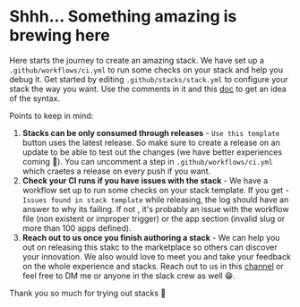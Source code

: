 # Shhh... Something amazing is brewing here
Here starts the journey to create an amazing stack. We have set up a `.github/workflows/ci.yml` to run some checks on your stack and help you debug it. Get started by editing `.github/stacks/stack.yml` to configure your stack the way you want. Use the comments in it and this [doc](https://github.com/github/github-stacks/blob/main/adrs/stack-schema.md) to get an idea of the syntax.

Points to keep in mind:
1. **Stacks can be only consumed through releases** - `Use this template` button uses the latest release. So make sure to create a release on an update to be able to test out the changes (we have better experiences coming 🙏). You can uncomment a step in `.github/workflows/ci.yml` which craetes a release on every push if you want.
2. **Check your CI runs if you have issues with the stack** - We have a workflow set up to run some checks on your stack template. If you get - `Issues found in stack template` while releasing, the log should have an answer to why its failing. If not , it's probably an issue with the workflow file (non existent or improper trigger) or the app section (invalid slug or more than 100 apps defined). 
3. **Reach out to us once you finish authoring a stack** - We can help you out on releasing this stakc to the marketplace so others can discover your innovation. We also would love to meet you and take your feedback on the whole experience and stacks. Reach out to us in this [channel](https://github.slack.com/archives/C02KXRVHTB5) or feel free to DM me or anyone in the slack crew as well 😁.

Thank you so much for trying out stacks 💖
